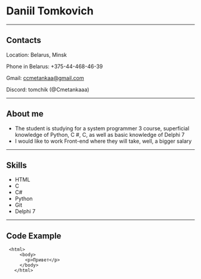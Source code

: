 # **Daniil Tomkovich**

***

## **Contacts**

Location: Belarus, Minsk

Phone in Belarus: +375-44-468-46-39

Gmail: ccmetankaa@gmail.com

Discord: tomchik (@Cmetankaaa)

***

## **About me**

- The student is studying for a system programmer 3 course, superficial knowledge of Python, C #, C, as well as basic knowledge of Delphi 7
- I would like to work Front-end where they will take, well, a bigger salary

***

## **Skills**

- HTML
- C
- C#
- Python
- Git
- Delphi 7

***

## **Code Example**
```
 <html>
     <body>
       <p>Привет</p>
     </body>
   </html>
```

